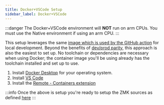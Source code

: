 ```yaml
---
title: Docker+VSCode Setup
sidebar_label: Docker+VSCode
---
```


:::danger The Docker+VSCode environment will **NOT** run on arm CPUs. You must use the Native environment if using an arm CPU.
:::

This setup leverages the same [image which is used by the GitHub action](https://github.com/zmkfirmware/zephyr-west-action) for local development. Beyond the benefits of [dev/prod parity](https://12factor.net/dev-prod-parity), this approach is also the easiest to set up. No toolchain or dependencies are necessary when using Docker; the container image you'll be using already has the toolchain installed and set up to use.

1. Install [Docker Desktop](https://www.docker.com/products/docker-desktop) for your operating system.
2. Install [VS Code](https://code.visualstudio.com/)
3. Install the [Remote - Containers extension](https://marketplace.visualstudio.com/items?itemName=ms-vscode-remote.remote-containers)

:::info
Once the above is setup you're ready to setup the ZMK sources as defined [here](/docs/development/setup/zmk)
:::
